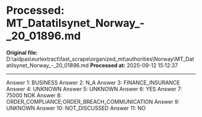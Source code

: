 # Processed: MT_Datatilsynet_Norway_-_20_01896.md

**Original file:** D:\aidpas\eurlextract\fast_scrape\organized_mt\authorities\Norway\MT_Datatilsynet_Norway_-_20_01896.md
**Processed at:** 2025-09-12 15:12:37

---

Answer 1: BUSINESS
Answer 2: N_A
Answer 3: FINANCE_INSURANCE
Answer 4: UNKNOWN
Answer 5: UNKNOWN
Answer 6: YES
Answer 7: 75000 NOK
Answer 8: ORDER_COMPLIANCE;ORDER_BREACH_COMMUNICATION
Answer 9: UNKNOWN
Answer 10: NOT_DISCUSSED
Answer 11: NO